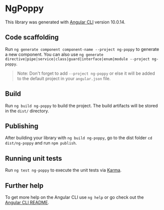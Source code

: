 # NgPoppy

This library was generated with [Angular CLI](https://github.com/angular/angular-cli) version 10.0.14.

## Code scaffolding

Run `ng generate component component-name --project ng-poppy` to generate a new component. You can also use `ng generate directive|pipe|service|class|guard|interface|enum|module --project ng-poppy`.
> Note: Don't forget to add `--project ng-poppy` or else it will be added to the default project in your `angular.json` file. 

## Build

Run `ng build ng-poppy` to build the project. The build artifacts will be stored in the `dist/` directory.

## Publishing

After building your library with `ng build ng-poppy`, go to the dist folder `cd dist/ng-poppy` and run `npm publish`.

## Running unit tests

Run `ng test ng-poppy` to execute the unit tests via [Karma](https://karma-runner.github.io).

## Further help

To get more help on the Angular CLI use `ng help` or go check out the [Angular CLI README](https://github.com/angular/angular-cli/blob/master/README.md).
